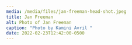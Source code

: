 ```yaml
---
media: /media/files/jan-freeman-head-shot.jpeg
title: Jan Freeman
alt: Photo of Jan Freeman
caption: "Photo by Kamini Avril "
date: 2022-02-23T12:42:00-0500
---
```

